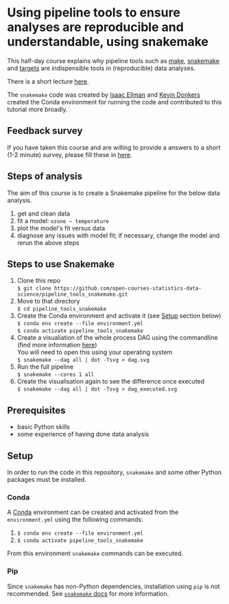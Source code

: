 # Using pipeline tools to ensure analyses are reproducible and understandable, using snakemake

This half-day course explains why pipeline tools such as [make](https://www.gnu.org/software/make/), [snakemake](https://snakemake.readthedocs.io/en/stable/tutorial/short.html) and [targets](https://books.ropensci.org/targets/) are indispensible tools in (reproducible) data analyses.


There is a short lecture [here](presentations/pipeline_tools.html).

The `snakemake` code was created by [Isaac Ellman](https://github.com/Ellmen) and [Kevin Donkers](https://github.com/kaedonkers) created the Conda environment for running the code and contributed to this tutorial more broadly.

## Feedback survey
If you have taken this course and are willing to provide a answers to a short (1-2 minute) survey, please fill these in [here](https://forms.gle/r9QZaupsgZvKfBn89).

## Steps of analysis
The aim of this course is to create a Snakemake pipeline for the below data analysis.

1. get and clean data
2. fit a model: `ozone ~ temperature`
3. plot the model's fit versus data
4. diagnose any issues with model fit; if necessary, change the model and rerun the above steps

## Steps to use Snakemake

1. Clone this repo <br> `$ git clone https://github.com/open-courses-statistics-data-science/pipeline_tools_snakemake.git`
2. Move to that directory <br> `$ cd pipeline_tools_snakemake`
3. Create the Conda environment and activate it (see [Setup](#setup) section below) <br> `$ conda env create --file environment.yml` <br> `$ conda activate pipeline_tools_snakemake`
4. Create a visualiation of the whole process DAG using the commandline (find more information [here](https://snakemake.readthedocs.io/en/stable/tutorial/basics.html#step-4-indexing-read-alignments-and-visualizing-the-dag-of-jobs)) <br> You will need to open this using your operating system <br> `$ snakemake --dag all | dot -Tsvg > dag.svg`
5. Run the full pipeline <br> `$ snakemake --cores 1 all`
6. Create the visualisation again to see the difference once executed <br> `$ snakemake --dag all | dot -Tsvg > dag_executed.svg`

## Prerequisites

- basic Python skills
- some experience of having done data analysis

## Setup
In order to run the code in this repository, `snakemake` and some other Python packages must be installed.

### Conda
A [Conda](https://docs.conda.io/projects/conda/en/latest/user-guide/install/index.html#regular-installation) environment can be created and activated from the `environment.yml` using the following commands:
1. `$ conda env create --file environment.yml`
2. `$ conda activate pipeline_tools_snakemake`

From this environment `snakemake` commands can be executed.

### Pip
Since `snakemake` has non-Python dependencies, installation using `pip` is not recommended.
See [`snakemake` docs](https://snakemake.readthedocs.io/en/stable/getting_started/installation.html#installation-via-pip) for more information. 
